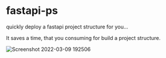 # fastapi-ps
quickly deploy a fastapi project structure for you...

It saves a time, that you consuming for build a project structure.

![Screenshot 2022-03-09 192506](https://user-images.githubusercontent.com/58256182/157456314-f0dfc8ec-96e6-459f-bb72-f9da4e003b41.png)

